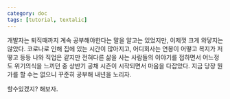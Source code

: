 ```yaml
---
category: doc
tags: [tutorial, textalic]
---
```


개발자는 퇴직때까지 계속 공부해야한다는 말을 알고는 있었지만, 이제껏 크게 와닿지는 않았다.
코로나로 인해 집에 있는 시간이 많아지고, 어디회사는 연봉이 어떻고 복지가 저떻고 등등 나와 직업은 같지만 전혀다른 삶을 사는 사람들의 이야기를 접하면서 어느정도 위기의식을 느끼던 중 상반기 공채 시즌이 시작되면서 마음을 다잡았다.
지금 당장 뭔가를 할 수는 없으니 꾸준히 공부해 내년을 노리자.

할수있겠지? 해보자.